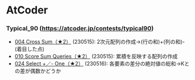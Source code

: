# AtCoder

### Typical_90 (https://atcoder.jp/contests/typical90)
- [004 Cross Sum（★2）](https://atcoder.jp/contests/typical90/tasks/typical90_d) (230515): 2次元配列の作成→(行の和)+(列の和)-(着目した点)
- [010 Score Sum Queries（★2）](https://atcoder.jp/contests/typical90/tasks/typical90_j) (230515): 累積を反映する配列の作成
- [024 Select +／- One（★2）](https://atcoder.jp/contests/typical90/tasks/typical90_x) (230516): 各要素の差分の絶対値の総和→Kとの差が偶数かどうか
